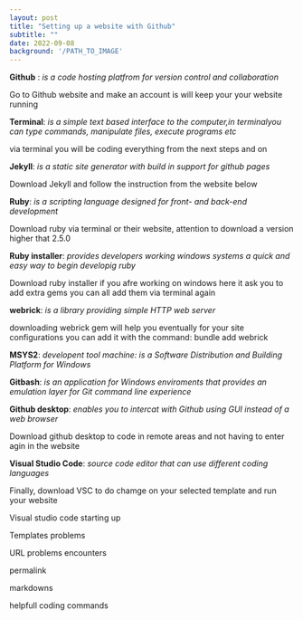 ```yaml
---
layout: post
title: "Setting up a website with Github"
subtitle: ""
date: 2022-09-08
background: '/PATH_TO_IMAGE'
---
```

**Github** : *is a code hosting platfrom for version control and collaboration*


Go to Github website and make an account is will keep your your website running


**Terminal**: *is a simple text based interface to the computer,in terminalyou can type commands, manipulate files, execute programs etc*


via terminal you will be coding everything from the next steps and on


**Jekyll**: *is a static site generator with build in support for github pages*


Download Jekyll and follow the instruction from the website below


**Ruby**: *is a scripting language designed for front- and back-end development*


Download ruby via terminal or their website, attention to download a version higher that 2.5.0


**Ruby installer**: *provides developers working windows systems a quick and easy way to begin developig ruby*


Download ruby installer if you afre working on windows here it ask you to add extra gems you can all add them via terminal again


**webrick**: *is a library providing simple HTTP web server*


downloading webrick gem will help you eventually for your site configurations you can add it with the command: bundle add webrick


**MSYS2**: *developent tool machine: is a Software Distribution and Building Platform for Windows*



**Gitbash**: *is an application for Windows enviroments that provides an emulation layer for Git command line experience*


**Github desktop**: *enables you to intercat with Github using GUI instead of a web browser*


Download github desktop to code in remote areas and not having to enter agin in the website

**Visual Studio Code**: *source code editor that can use different coding languages*


Finally, download VSC to do chamge on your selected template and run your website


Visual studio code starting up


Templates problems


URL problems encounters


permalink


markdowns


helpfull coding commands
